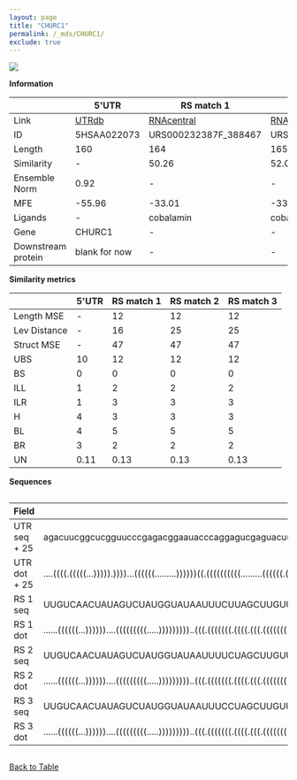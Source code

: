 ```yaml
---
layout: page
title: "CHURC1"
permalink: /_mds/CHURC1/
exclude: true
---
```




![](../../alns_9.28.22/aln_5HSAA022073_0.975.png?raw=true)


**Information**

| | 5'UTR       | RS match 1   | RS match 2  | RS match 3 |
| ---- | ----------- | ----------- | ----------- | ----------- |
| Link | <a href="http://utrdb.ba.itb.cnr.it/getutr/5HSAA022073/1" target="_blank" rel="noopener noreferrer">UTRdb</a>   | <a href="https://rnacentral.org/rna/URS000232387F/388467" target="_blank" rel="noopener noreferrer">RNAcentral</a>     |<a href="https://rnacentral.org/rna/URS0002264F74/1160" target="_blank" rel="noopener noreferrer">RNAcentral</a>  | <a href="https://rnacentral.org/rna/URS0001DFD88C/59512" target="_blank" rel="noopener noreferrer">RNAcentral</a>   |
| ID | 5HSAA022073     | URS000232387F_388467     | URS0002264F74_1160     | URS0001DFD88C_59512     |
| Length | 160     |  164    | 165   |  165    |
| Similarity | - | 50.26 | 52.06 | 52.06 |
| Ensemble Norm | 0.92 | - | - | - |
| MFE | -55.96 | -33.01 | -33.91 | -36.81 |
| Ligands | - | cobalamin | cobalamin | cobalamin |
| Gene | CHURC1 | - | - | - |
| Downstream protein | blank for now    |    -    | -  | - |


**Similarity metrics**

| | 5'UTR       | RS match 1   | RS match 2  | RS match 3 |
| ---- | ----------- | ----------- | ----------- | ----------- |
| Length MSE | - | 12 | 12 | 12 |
| Lev Distance | - | 16 | 25 | 25 |
| Struct MSE | - | 47 | 47 | 47 |
| UBS| 10 | 12 | 12 | 12 |
| BS | 0 | 0 | 0 | 0 |
| ILL | 1 | 2 | 2 | 2 |
| ILR | 1 | 3 | 3 | 3 |
| H | 4 | 3 | 3 | 3 |
| BL | 4 | 5 | 5 | 5 |
| BR | 3 | 2 | 2 | 2 |
| UN | 0.11 | 0.13 | 0.13 | 0.13 |

**Sequences**


<div style="overflow-x:auto;">

<table>
<colgroup>
<col width="30%" />
<col width="70%" />
</colgroup>
<thead>
<tr class="header">
<th>Field</th>
<th>Description</th>
</tr>
</thead>
<tbody>
<tr>
<td markdown="span">UTR seq + 25 </td>
<td markdown="span"> agacuucggcucgguucccgagacggaauacccaggagucgaguacuugggcgcaugcggcaaccguaucucaguucucgcgagguuucgucuucccggaagcguuggaggacauucccuguugacugcgucgcgATGCGGCAACCGTATCTCAGTTCTC </td>
</tr>
<tr>
<td markdown="span">UTR dot + 25  </td>
<td markdown="span"> ....((((.(((((...))))).))))...((((((.........))))))((.((((((((((.........((((((.(((.(((((.........))))).))))))))).......)))).)))))))).(((((((...))))))).........
</td>
</tr>


<tr>
<td markdown="span">RS 1 seq </td>
<td markdown="span"> UUGUCAACUAUAGUCUAUGGUAUAAUUUCUUAGCUUGUUGUUGGGAAAGUCCGGUGGGAUUCCGUUACUGUGCCGCAACUGUAAUCAAGGAAAAAAUAAUUGGAUUUUACCUAUUCAGCUUUUCUCUUGCGAGUCAGAAUGCCAAUUUCAAGCGGUUCAAGAUU
</td>
</tr>


<tr>
<td markdown="span">RS 1 dot </td>
<td markdown="span"> ......((((((...))))))....(((((((((.....)))))))))..(((.(((((((.((((.(((.((((((((((.(((..(((..(((((......))))).)))))))))........))))).)))))))))..)))))))..))).........
</td>
</tr>


<tr>
<td markdown="span">RS 2 seq </td>
<td markdown="span"> UUGUCAACUAUAGUCUAUGGUAUAAUUUUCUAGCUUGUUGUUGGGAAAGUCCGGUGAGAUUCCGUUACUGUGCCGCAACUGUAAUCAAGGAAAAAAUAAUUGGAUUUUACCUAUUCAGCUUUUCUCUUGCGAGUCAGAAUGCCAAUUUCAAGCGGUUCAAGAUUG
</td>
</tr>


<tr>
<td markdown="span">RS 2 dot </td>
<td markdown="span"> ......((((((...))))))....(((((((((.....)))))))))..(((.(((((((.((((.(((.((((((((((.(((..(((..(((((......))))).)))))))))........))))).)))))))))..)))))))..)))..........
</td>
</tr>


<tr>
<td markdown="span">RS 3 seq </td>
<td markdown="span"> UUGUCAACUAUAGUCUAUGGUAUAAUUUCCUAGCUUGUUGUUGGGAAAGUCCGGUGAGAUUCCGUUACUGUGCCGCAACUGUAAUCAAGGAAAAAAUAAUUGGAUUUUACCUAUUCAGCUUUUCUCUUGCGAGUCAGAAUGCCAAUUUCAAGCGGUUCAAGAUUG
</td>
</tr>


<tr>
<td markdown="span">RS 3 dot </td>
<td markdown="span"> ......((((((...))))))....(((((((((.....)))))))))..(((.(((((((.((((.(((.((((((((((.(((..(((..(((((......))))).)))))))))........))))).)))))))))..)))))))..)))..........
</td>
</tr>

</tbody>
</table>


</div>


[Back to Table](../../display)
